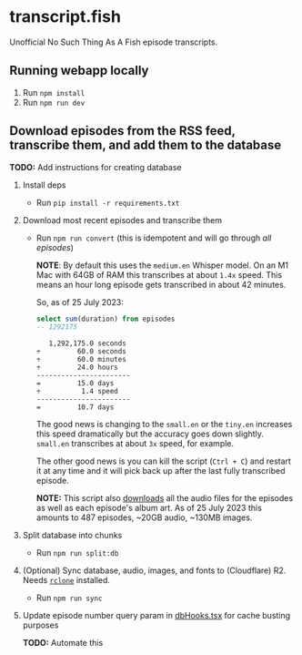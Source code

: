 # transcript.fish

Unofficial No Such Thing As A Fish episode transcripts.

## Running webapp locally

1. Run `npm install`
2. Run `npm run dev`

## Download episodes from the RSS feed, transcribe them, and add them to the database

**TODO:** Add instructions for creating database

1. Install deps

   - Run `pip install -r requirements.txt`

2. Download most recent episodes and transcribe them

   - Run `npm run convert` (this is idempotent and will go through _all episodes_)

     **NOTE**: By default this uses the `medium.en` Whisper model. On an M1 Mac with 64GB of RAM this transcribes at about `1.4x` speed. This means an hour long episode gets transcribed in about 42 minutes.

     So, as of 25 July 2023:

     ```sql
     select sum(duration) from episodes
     -- 1292175
     ```

     ```text
        1,292,175.0 seconds
     ÷         60.0 seconds
     ÷         60.0 minutes
     ÷         24.0 hours
     -----------------------
     =         15.0 days
     ÷          1.4 speed
     -----------------------
     =         10.7 days
     ```

     The good news is changing to the `small.en` or the `tiny.en` increases this speed dramatically but the accuracy goes down slightly. `small.en` transcribes at about `3x` speed, for example.

     The other good news is you can kill the script (`Ctrl + C`) and restart it at any time and it will pick back up after the last fully transcribed episode.

     **NOTE:** This script also [downloads](/src/convert.py#L7-L8) all the audio files for the episodes as well as each episode's album art. As of 25 July 2023 this amounts to 487 episodes, ~20GB audio, ~130MB images.

3. Split database into chunks

   - Run `npm run split:db`

4. (Optional) Sync database, audio, images, and fonts to (Cloudflare) R2. Needs [`rclone`](https://rclone.org/) installed.

   - Run `npm run sync`

5. Update episode number query param in [dbHooks.tsx](/src/dbHooks.tsx#L19) for cache busting purposes

   **TODO:** Automate this
